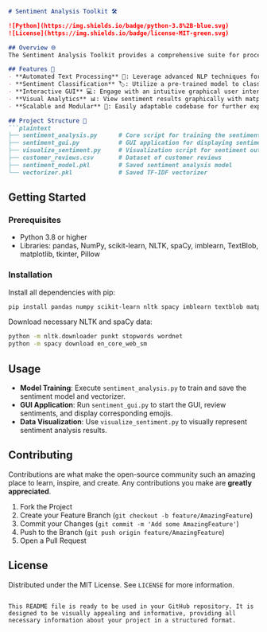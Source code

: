 
```markdown
# Sentiment Analysis Toolkit 🛠️

![Python](https://img.shields.io/badge/python-3.8%2B-blue.svg)
![License](https://img.shields.io/badge/license-MIT-green.svg)

## Overview 🌐
The Sentiment Analysis Toolkit provides a comprehensive suite for processing, analyzing, and visualizing sentiment data from customer reviews. Using advanced machine learning techniques, this toolkit categorizes text into Positive, Neutral, or Negative sentiments, aiding businesses in understanding customer feedback.

## Features 🌟
- **Automated Text Processing** 📝: Leverage advanced NLP techniques for text cleaning and preparation.
- **Sentiment Classification** 🏷️: Utilize a pre-trained model to classify sentiments effectively.
- **Interactive GUI** 💻: Engage with an intuitive graphical user interface for real-time sentiment analysis.
- **Visual Analytics** 📊: View sentiment results graphically with matplotlib, enhancing data interpretation.
- **Scalable and Modular** 🔧: Easily adaptable codebase for further expansion or modification.

## Project Structure 📂
```plaintext
├── sentiment_analysis.py      # Core script for training the sentiment model
├── sentiment_gui.py           # GUI application for displaying sentiment analysis results
├── visualize_sentiment.py     # Visualization script for sentiment outcomes
├── customer_reviews.csv       # Dataset of customer reviews
├── sentiment_model.pkl        # Saved sentiment analysis model
└── vectorizer.pkl             # Saved TF-IDF vectorizer
```

## Getting Started

### Prerequisites
- Python 3.8 or higher
- Libraries: pandas, NumPy, scikit-learn, NLTK, spaCy, imblearn, TextBlob, matplotlib, tkinter, Pillow

### Installation
Install all dependencies with pip:
```bash
pip install pandas numpy scikit-learn nltk spacy imblearn textblob matplotlib pillow
```
Download necessary NLTK and spaCy data:
```bash
python -m nltk.downloader punkt stopwords wordnet
python -m spacy download en_core_web_sm
```

## Usage
- **Model Training**: Execute `sentiment_analysis.py` to train and save the sentiment model and vectorizer.
- **GUI Application**: Run `sentiment_gui.py` to start the GUI, review sentiments, and display corresponding emojis.
- **Data Visualization**: Use `visualize_sentiment.py` to visually represent sentiment analysis results.

## Contributing
Contributions are what make the open-source community such an amazing place to learn, inspire, and create. Any contributions you make are **greatly appreciated**.

1. Fork the Project
2. Create your Feature Branch (`git checkout -b feature/AmazingFeature`)
3. Commit your Changes (`git commit -m 'Add some AmazingFeature'`)
4. Push to the Branch (`git push origin feature/AmazingFeature`)
5. Open a Pull Request

## License
Distributed under the MIT License. See `LICENSE` for more information.
```

This README file is ready to be used in your GitHub repository. It is designed to be visually appealing and informative, providing all necessary information about your project in a structured format.
